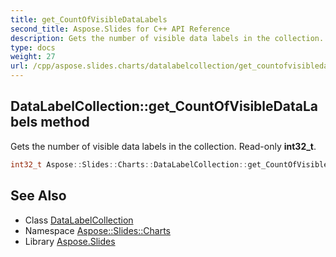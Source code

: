 ```yaml
---
title: get_CountOfVisibleDataLabels
second_title: Aspose.Slides for C++ API Reference
description: Gets the number of visible data labels in the collection. Read-only int32_t.
type: docs
weight: 27
url: /cpp/aspose.slides.charts/datalabelcollection/get_countofvisibledatalabels/
---
```

## DataLabelCollection::get_CountOfVisibleDataLabels method


Gets the number of visible data labels in the collection. Read-only **int32_t**.

```cpp
int32_t Aspose::Slides::Charts::DataLabelCollection::get_CountOfVisibleDataLabels() override
```

## See Also

* Class [DataLabelCollection](../)
* Namespace [Aspose::Slides::Charts](../../)
* Library [Aspose.Slides](../../../)
